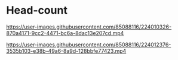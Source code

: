 # Head-count

https://user-images.githubusercontent.com/85088116/224010326-870a4171-9cc2-4471-bc6a-8dac13e207cd.mp4

https://user-images.githubusercontent.com/85088116/224012376-3535b103-e38b-49a6-8a9d-128bbfe77423.mp4
